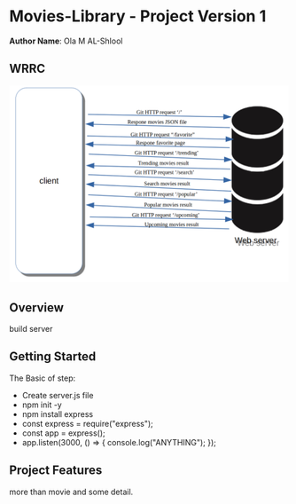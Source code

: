# Movies-Library - Project Version 1
**Author Name**: Ola M AL-Shlool
## WRRC
![image](/assest/WRRC2.png)
## Overview
build server
## Getting Started
The Basic of step:
 - Create server.js file
 - npm init -y
 - npm install express
 - const express = require("express");
 - const app = express();
 - app.listen(3000, () => {
    console.log("ANYTHING");
    });


## Project Features
more than movie and some detail.

